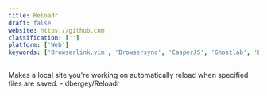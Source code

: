 ```yaml
---
title: Reloadr
draft: false 
website: https://github.com
classification: ['']
platform: ['Web']
keywords: ['Browserlink.vim', 'Browsersync', 'CasperJS', 'Ghostlab', 'Live.js', 'Phantomjs']
---
```

Makes a local site you're working on automatically reload when specified files are saved. - dbergey/Reloadr
